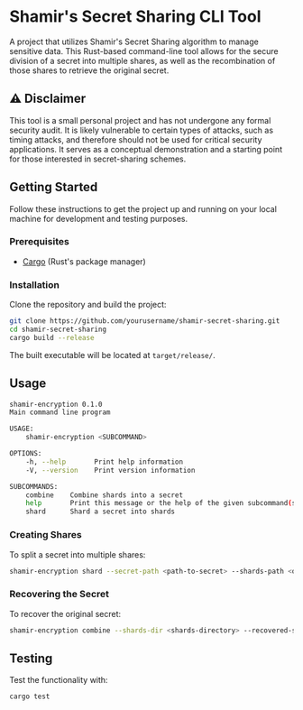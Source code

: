 # Shamir's Secret Sharing CLI Tool

A project that utilizes Shamir's Secret Sharing algorithm to manage sensitive data. This Rust-based command-line tool allows for the secure division of a secret into multiple shares, as well as the recombination of those shares to retrieve the original secret.

## :warning: Disclaimer

This tool is a small personal project and has not undergone any formal security audit. It is likely vulnerable to certain types of attacks, such as timing attacks, and therefore should not be used for critical security applications. It serves as a conceptual demonstration and a starting point for those interested in secret-sharing schemes.

## Getting Started

Follow these instructions to get the project up and running on your local machine for development and testing purposes.

### Prerequisites

- [Cargo](https://www.rust-lang.org/) (Rust's package manager)

### Installation

Clone the repository and build the project:

```sh
git clone https://github.com/yourusername/shamir-secret-sharing.git
cd shamir-secret-sharing
cargo build --release
```

The built executable will be located at `target/release/`.

## Usage

```sh
shamir-encryption 0.1.0
Main command line program

USAGE:
    shamir-encryption <SUBCOMMAND>

OPTIONS:
    -h, --help       Print help information
    -V, --version    Print version information

SUBCOMMANDS:
    combine    Combine shards into a secret
    help       Print this message or the help of the given subcommand(s)
    shard      Shard a secret into shards
```

### Creating Shares

To split a secret into multiple shares:

```sh
shamir-encryption shard --secret-path <path-to-secret> --shards-path <output-directory> --parts <number-of-shares> --threshold <shares-needed-to-recover>
```

### Recovering the Secret

To recover the original secret:

```sh
shamir-encryption combine --shards-dir <shards-directory> --recovered-secret-path <recovery-path>
```

## Testing

Test the functionality with:

```sh
cargo test
```
